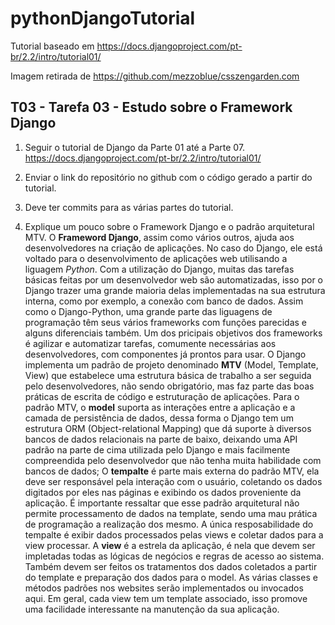 # pythonDjangoTutorial

Tutorial baseado em https://docs.djangoproject.com/pt-br/2.2/intro/tutorial01/

Imagem retirada de https://github.com/mezzoblue/csszengarden.com


## T03 - Tarefa 03 - Estudo sobre o Framework Django

1. Seguir o tutorial de Django da Parte 01 até a Parte 07.
https://docs.djangoproject.com/pt-br/2.2/intro/tutorial01/

2. Enviar o link do repositório no github com o código gerado a partir do tutorial.

3. Deve ter commits para as várias partes do tutorial.

4. Explique um pouco sobre o Framework Django e o padrão arquitetural MTV.
    O **Frameword Django**, assim como vários outros, ajuda aos desenvolvedores na criação de aplicações. No caso do Django, ele está voltado para o desenvolvimento de aplicações web utilisando a liguagem _Python_. Com a utilização do Django, muitas das tarefas básicas feitas por um desenvolvedor web são automatizadas, isso por o Django trazer uma grande maioria delas implementadas na sua estrutura interna, como por exemplo, a conexão com banco de dados. Assim como o Django-Python, uma grande parte das liguagens de programação têm seus vários frameworks com funções parecidas e alguns diferenciais também. Um dos pricipais objetivos dos frameworks é agilizar e automatizar tarefas, comumente necessárias aos desenvolvedores, com componentes já prontos para usar.
    O Django implementa um padrão de projeto denominado **MTV** (Model, Template, View) que estabelece uma estrutura básica de trabalho a ser seguida pelo desenvolvedores, não sendo obrigatório, mas faz parte das boas práticas de escrita de código e estruturação de aplicações.
    Para o padrão MTV, o **model** suporta as interações entre a aplicação e a camada de persistência de dados, dessa forma o Django tem um estrutura ORM (Object-relational Mapping) que dá suporte à diversos bancos de dados relacionais na parte de baixo, deixando uma API padrão na parte de cima utilizada pelo Django e mais facilmente compreendida pelo desenvolvedor que não tenha muita habilidade com bancos de dados;
    O **tempalte** é parte mais externa do padrão MTV, ela deve ser responsável pela interação com o usuário, coletando os dados digitados por eles nas páginas e exibindo os dados proveniente da aplicação. É importante ressaltar que esse padrão arquitetural não permite processamento de dados na template, sendo uma mau prática de programação a realização dos mesmo. A única resposabilidade do tempalte é exibir dados processados pelas views e coletar dados para a view processar.
    A **view** é a estrela da aplicação, é nela que devem ser impletadas todas as lógicas de negócios e regras de acesso ao sistema. Também devem ser feitos os tratamentos dos dados coletados a partir do template e preparação dos dados para o model. As várias classes e métodos padrões nos websites serão implementados ou invocados aqui. Em geral, cada view tem um template associado, isso promove uma facilidade interessante na manutenção da sua aplicação.
